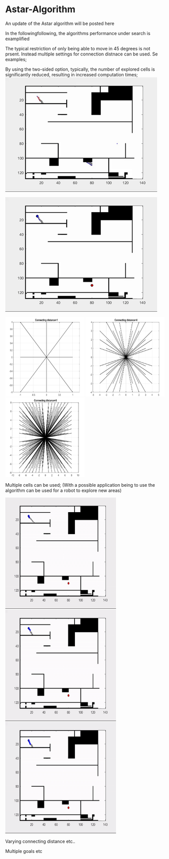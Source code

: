 # Astar-Algorithm
An update of the Astar algorithm will be posted here

In the followingfollowing, the algorithms performance under search is examplified

The typical restriction of only being able to move in 45 degrees is not prsent. Instead multiple settings for connection distnace can be used. Se examples; 

By using the two-sided option, typically, the number of explored cells is significantly reduced, resulting in increased computation times;
![TESt0](Figures/AStar2.gif)

![TESt0](Figures/AStar3.gif)

                         
<img src="https://github.com/EinarUeland/Astar-Algorithm/blob/TestRnd/Figures/ASTARSHOWCon1.png"   width="250" height="250"> <img src="https://github.com/EinarUeland/Astar-Algorithm/blob/TestRnd/Figures/ASTARSHOWCon4.png"   width="250" height="250"> <img src="https://github.com/EinarUeland/Astar-Algorithm/blob/TestRnd/Figures/ASTARSHOWCon8.png"   width="250" height="250">



Multiple cells can be used; (With a possible application being to use the algorithm can be used for a robot to explore new areas)

<img src="https://github.com/EinarUeland/Astar-Algorithm/blob/TestRnd/Figures/ASt3arC1.gif"   width="350" height="350"> <img src="https://github.com/EinarUeland/Astar-Algorithm/blob/TestRnd/Figures/ASt3arC4.gif"   width="350" height="350"> <img src="https://github.com/EinarUeland/Astar-Algorithm/blob/TestRnd/Figures/ASt3arC10.gif"   width="350" height="350">


Varying connecting distance etc..

Multiple goals etc
